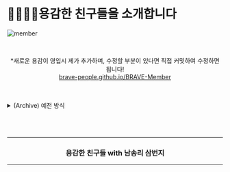 # 🦸‍♂🦸‍♀용감한 친구들을 소개합니다

![member](./images/member_2.png)

<br />

<div align=center>

*새로운 용감이 영입시 제가 추가하며, 수정할 부분이 있다면 직접 커밋하여 수정하면 됩니다!  <br />
[brave-people.github.io/BRAVE-Member](https://brave-people.github.io/BRAVE-Member/)

</div>

<br />
<br />
<details>
  <summary> (Archive) 예전 방식 </summary>

<br />

용감한 친구들을 소개합니다! 용감한 친구들 맴버들은 다음과 같은 방법으로 용감한 친구들 프로필을 등록할 수 있습니다. 

아래 설명을 차근차근 따라오시다보면 PR(Pull Request)도 어렵지 않아요!<br />여러분이 작성한 PR이 `merge` 되면, 용감한 친구들 Github pages에 인사말이 등록됩니다.

------

## 프로필 양식 양식

- 프로필 url이 없을 경우 https://avatar.tobi.sh/tobiaslins.svg?text=BP 좌측 text parameter에 본인의 이니셜로 변경해주세요.
  - 예시)`https://avatar.tobi.sh/tobiaslins.svg?text=BP`
- emoji 필드는 여기에서 찾아 복사 붙여넣기 해주세요 (키보드의 기본 이모지를 사용하셔도 됩니다.) 👉 [emojipedia.org](https://emojipedia.org/)
- SNS 계정은 아이디(@이하 메일 제외)만 적어주시면 됩니다. 예시) brave-people

```
---
name: {{이름}}
image: {{프로필 사진 url}}
emoji: 🦸‍♂
message: {{인사말}}
facebook: {{계정 아이디 / 없으면 해당 라인 삭제하셔도 됩니다.}}
twitter: {{계정 아이디 / 없으면 해당 라인 삭제하셔도 됩니다.}}
github: {{계정 아이디 / 없으면 해당 라인 삭제하셔도 됩니다.}}
---
```

------

## 1. Fork 하기

우선 PR을 하기 위해 현재 repository(이하 저장소)를 자신의 계정으로 포크 해주세요. Fork는 현재 저장소를 자신의 저장소로 전체 복사하는 것을 의미합니다. Fork한 저장소는 본인 계정의 저장소가 되어 직접 소스를 관리할 수 있습니다. 이를 통해 원래 저장소에 직접 액세스 할 필요 없이 프로젝트에 기능을 추가 할 수 있습니다.

그럼, 이 저장소를 Fork하는 것으로 시작해볼까요?

![fork](.github/images/fork.gif)

저장소 상단의 fork 버튼을 클릭합니다.

------

## 2. 프로필 추가하기

저장소는 이제 GitHub 프로필 아래에 별도의 저장소로 존재합니다.

포크에서 `/ _guestbook` 폴더로 가서 **Create new file**을 클릭해 새 파일을 만들어주세요.
이 파일 이름을 **{yourname}.yaml**로 해주세요. 그런 다음 아래 양식을 파일에 붙여 넣고 자신의 정보로 바꿉니다. *name* 및 *image*를 제외하고 필요하지 않은 필드는 삭제할 수 있습니다.

```
---
name: 김용감
image: https://avatar.tobi.sh/tobiaslins.svg?text=YG
emoji: 🦸‍♂
message: 서버 개발에 관심있는 김용감합니다. 현재 "용감한 사람들 코리아"에서 근무하고 있습니다.
facebook: brave-people
twitter: 
github: brave-people
---
```

![fork](.github/images/createfile.gif)

> 자신의 사진을 사용하지 않으려면 https://avatar.tobi.sh/tobiaslins.svg 에 parameter로 이니셜을 추가해주세요. `?text=YG` 프로필 사진대신 이니셜이 나옵니다.

> 이모지 필드는 여기에서 찾아 복사 붙여넣기 해주세요! (키보드의 기본 이모지를 사용하셔도 됩니다.) 👉 [emojipedia.org](https://emojipedia.org/) 


------

### 3. Commit하기

새 파일 만들기 페이지에서 이제 수정된 내용을 `commit`할 수 있습니다. 페이지 하단에서 커밋 세부 내용을 채워주시고, **Commit new file** 버튼을 클릭해주세요.

<br />

Summary(작은 박스)에는 `[Add] young-gam.yml file` Description(큰 박스) `김용감 프로필 추가` 라고 작성하시면 됩니다.


![commit](.github/images/commit.gif)

------

### 4. PR(Pull request) 제출하기

원하는 내용을 변경 했으므로 **upstream** (원래 저장소)에 PR을 제출할 수 있습니다. [GitHub Flow](https://guides.github.com/introduction/flow/)
upstream에 PR을 제출하면 내 코드를 반영할 수 있습니다. (upstream이란, 내가 fork했던 원래 저장소를 의미합니다.)

내 저장소 페이지에서 저장소 이름 아래를 보면 **forked from :** 으로 표시됩니다.<br />PR을 제출하려면 **Pull request** 탭을 누르고, **New pull request** 버튼을 누르세요.

GitHub가 자동으로 감지하지 못하는 경우 *compare across forks*를 클릭해주세요. 그 다음 PR을 생성하세요.

base repository는 brave-member의 저장소가 될 것이고, head repository는 자신이 수정한 저장소의 브랜치가 될 것입니다.
PR은 `master` 쪽으로 제출해주시면 됩니다.

![pull request](.github/images/pullrequest.gif)

------

### 5. 축하합니다!! :tada:

여러분은 성공적으로 PR을 제출하셨습니다!! 
담당자가 PR을 승인하면 [brave-people.github.io/brave-member](https://brave-people.github.io/brave-member/)에 반영됩니다.

--------

- Cover image from [freepik.com](https://www.freepik.com/free-psd/set-two-badge-identity-cards-mockup_8950656.htm#page=1&query=employee%20card&position=14). - Free img
 - Readme Inspired by [DevFest-Seoul-2019-guestbook](https://github.com/GDG-Seoul/DevFest-Seoul-2019-guestbook)

</details>

<br />
<br />
<br />
<div align=center>
  <hr />
    <h3> 용감한 친구들 with 남송리 삼번지 </h3>
  <hr />
</div>
